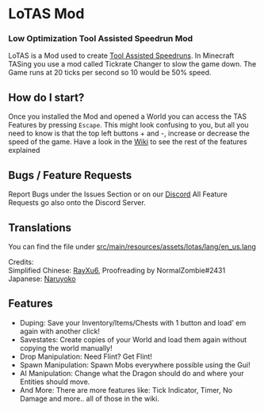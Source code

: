 ﻿# LoTAS Mod
### Low Optimization Tool Assisted Speedrun Mod

LoTAS is a Mod used to create [Tool Assisted Speedruns](https://en.wikipedia.org/wiki/Tool-assisted_speedrun). In Minecraft TASing you use a mod called Tickrate Changer to slow the game down. The Game runs at 20 ticks per second so 10 would be 50% speed.

## How do I start?

Once you installed the Mod and opened a World you can access the TAS Features by pressing `Escape`.
This might look confusing to you, but all you need to know is that the top left buttons + and -, increase or decrease the speed of the game.
Have a look in the [Wiki](https://github.com/MCPfannkuchenYT/LoTAS/wiki) to see the rest of the features explained

## Bugs / Feature Requests

Report Bugs under the Issues Section or on our [Discord](https://discord.gg/minecraft-tas-373166430478401555)
All Feature Requests go also onto the Discord Server.

## Translations
You can find the file under [src/main/resources/assets/lotas/lang/en_us.lang](https://github.com/MinecraftTAS/LoTAS/blob/dev/LoTAS-Fabric/src/main/resources/assets/lotas/lang/en_us.lang)

Credits:  
Simplified Chinese: [RayXu6](https://github.com/Naruyoko), Proofreading by NormalZombie#2431  
Japanese: [Naruyoko](https://github.com/Naruyoko)

## Features
* Duping: Save your Inventory/Items/Chests with 1 button and load' em again with another click!
* Savestates: Create copies of your World and load them again without copying the world manually!
* Drop Manipulation: Need Flint? Get Flint!
* Spawn Manipulation: Spawn Mobs everywhere possible using the Gui!
* AI Manipulation: Change what the Dragon should do and where your Entities should move.
* And More: There are more features like: Tick Indicator, Timer, No Damage and more.. all of those in the wiki.
